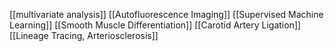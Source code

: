 [[multivariate analysis]]
[[Autofluorescence Imaging]]
[[Supervised Machine Learning]]
[[Smooth Muscle Differentiation]]
[[Carotid Artery Ligation]]
[[Lineage Tracing, Arteriosclerosis]]

